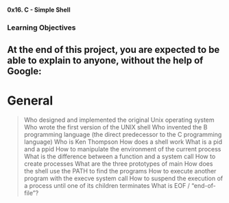 #### 0x16. C - Simple Shell

### Learning Objectives
## At the end of this project, you are expected to be able to explain to anyone, without the help of Google:

# General
> Who designed and implemented the original Unix operating system
> Who wrote the first version of the UNIX shell
> Who invented the B programming language (the direct predecessor to the C programming language)
> Who is Ken Thompson
> How does a shell work
> What is a pid and a ppid
> How to manipulate the environment of the current process
> What is the difference between a function and a system call
> How to create processes
> What are the three prototypes of main
> How does the shell use the PATH to find the programs
> How to execute another program with the execve system call
> How to suspend the execution of a process until one of its children terminates
> What is EOF / “end-of-file”?
